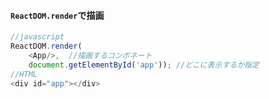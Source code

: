 
#### `ReactDOM.render`で描画

```javascript
//javascript
ReactDOM.render(
    <App/>,  //描画するコンポネート
    document.getElementById('app')); //どこに表示するか指定
//HTML
<div id="app"></div>
```
